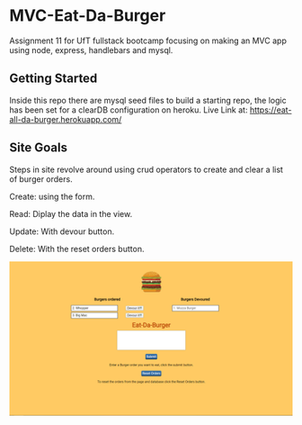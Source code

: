 # MVC-Eat-Da-Burger
Assignment 11 for UfT fullstack bootcamp focusing on making an MVC app using node, express, handlebars and mysql.

## Getting Started

Inside this repo there are mysql seed files to build a starting repo, the logic has been set for a clearDB configuration on heroku.
Live Link at: https://eat-all-da-burger.herokuapp.com/

## Site Goals

Steps in site revolve around using crud operators to create and clear a list of burger orders.

Create: using the form.

Read: Diplay the data in the view.

Update: With devour button.

Delete: With the reset orders button.

![markdown-image](public/assets/images/markdown-preview-image.png)
